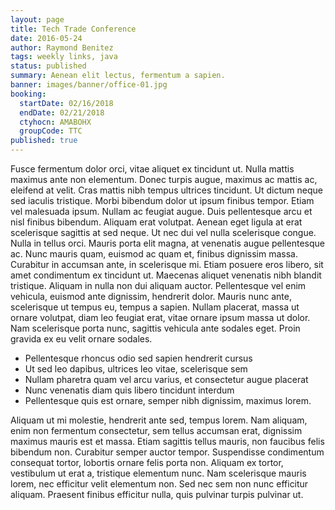 ```yaml
---
layout: page
title: Tech Trade Conference
date: 2016-05-24
author: Raymond Benitez
tags: weekly links, java
status: published
summary: Aenean elit lectus, fermentum a sapien.
banner: images/banner/office-01.jpg
booking:
  startDate: 02/16/2018
  endDate: 02/21/2018
  ctyhocn: AMABOHX
  groupCode: TTC
published: true
---
```

Fusce fermentum dolor orci, vitae aliquet ex tincidunt ut. Nulla mattis maximus ante non elementum. Donec turpis augue, maximus ac mattis ac, eleifend at velit. Cras mattis nibh tempus ultrices tincidunt. Ut dictum neque sed iaculis tristique. Morbi bibendum dolor ut ipsum finibus tempor. Etiam vel malesuada ipsum. Nullam ac feugiat augue. Duis pellentesque arcu et nisl finibus bibendum. Aliquam erat volutpat. Aenean eget ligula at erat scelerisque sagittis at sed neque. Ut nec dui vel nulla scelerisque congue. Nulla in tellus orci. Mauris porta elit magna, at venenatis augue pellentesque ac. Nunc mauris quam, euismod ac quam et, finibus dignissim massa. Curabitur in accumsan ante, in scelerisque mi.
Etiam posuere eros libero, sit amet condimentum ex tincidunt ut. Maecenas aliquet venenatis nibh blandit tristique. Aliquam in nulla non dui aliquam auctor. Pellentesque vel enim vehicula, euismod ante dignissim, hendrerit dolor. Mauris nunc ante, scelerisque ut tempus eu, tempus a sapien. Nullam placerat, massa ut ornare volutpat, diam leo feugiat erat, vitae ornare ipsum massa ut dolor. Nam scelerisque porta nunc, sagittis vehicula ante sodales eget. Proin gravida ex eu velit ornare sodales.

* Pellentesque rhoncus odio sed sapien hendrerit cursus
* Ut sed leo dapibus, ultrices leo vitae, scelerisque sem
* Nullam pharetra quam vel arcu varius, et consectetur augue placerat
* Nunc venenatis diam quis libero tincidunt interdum
* Pellentesque quis est ornare, semper nibh dignissim, maximus lorem.

Aliquam ut mi molestie, hendrerit ante sed, tempus lorem. Nam aliquam, enim non fermentum consectetur, sem tellus accumsan erat, dignissim maximus mauris est et massa. Etiam sagittis tellus mauris, non faucibus felis bibendum non. Curabitur semper auctor tempor. Suspendisse condimentum consequat tortor, lobortis ornare felis porta non. Aliquam ex tortor, vestibulum ut erat a, tristique elementum nunc. Nam scelerisque mauris lorem, nec efficitur velit elementum non. Sed nec sem non nunc efficitur aliquam. Praesent finibus efficitur nulla, quis pulvinar turpis pulvinar ut.
